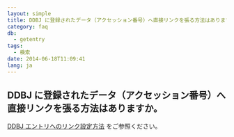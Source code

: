 ```yaml
---
layout: simple
title: DDBJ に登録されたデータ（アクセッション番号）へ直接リンクを張る方法はありますか。
category: faq
db:
  - getentry
tags: 
  - 検索
date: 2014-06-18T11:09:41
lang: ja
---
```


## DDBJ に登録されたデータ（アクセッション番号）へ直接リンクを張る方法はありますか。

<a href="/services/getentry.html#ge_createlinks">DDBJ エントリへのリンク設定方法</a>  をご参照ください。
